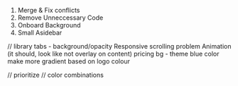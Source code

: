 1. Merge & Fix conflicts
2. Remove Unneccessary Code
3. Onboard Background
4. Small Asidebar

//
library tabs - background/opacity
Responsive scrolling problem
Animation (it should, look like not overlay on content)
pricing bg - theme blue color
make more gradient based on logo colour

// prioritize
// color combinations
